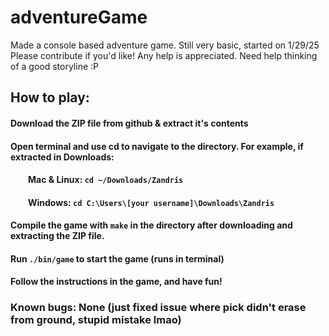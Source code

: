 # adventureGame
Made a console based adventure game. Still very basic, started on 1/29/25
Please contribute if you'd like! Any help is appreciated. Need help thinking of a good storyline :P

## How to play:
#### Download the ZIP file from github & extract it's contents
#### Open terminal and use cd to navigate to the directory. For example, if extracted in Downloads:
####     Mac & Linux: ``cd ~/Downloads/Zandris``
####     Windows: ``cd C:\Users\[your username]\Downloads\Zandris``
#### Compile the game with ``make`` in the directory after downloading and extracting the ZIP file.
#### Run ``./bin/game`` to start the game (runs in terminal)
#### Follow the instructions in the game, and have fun!

### Known bugs: None (just fixed issue where pick didn't erase from ground, stupid mistake lmao)
